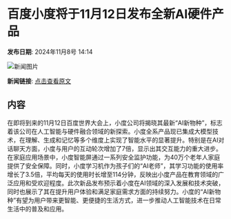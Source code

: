 # 百度小度将于11月12日发布全新AI硬件产品

**发布日期**: 2024年11月8号 14:14

![新闻图片](https://pic.chinaz.com/picmap/thumb/201912192146022158_1.jpg)

**新闻链接**: [点击查看原文](https://www.aibase.com/zh/news/13097)

## 内容

在即将到来的11月12日百度世界大会上，小度公司将揭晓其最新“AI新物种”，标志着该公司在人工智能与硬件融合领域的新探索。小度全系产品现已集成大模型技术，在理解、生成和记忆等多个维度上实现了智能水平的显著提升。特别是在AI对话聊天方面，小度与用户的互动轮次增加了7倍，显示出其交互能力的重大进步。在家庭应用场景中，小度智能屏通过一系列安全监护功能，为40万个老年人家庭提供了安全保障。同时，小度学习机作为孩子们的“AI老师”，其学习功能的使用率增长了3.5倍，平均每天的使用时长增至114分钟，反映出小度产品在教育领域的广泛应用和受欢迎程度。此次新品发布预示着小度在AI领域的深入发展和技术突破，同时也展示了其在提升用户体验和满足家庭需求方面的持续努力。小度的“AI新物种”有望为用户带来更智能、更便捷的生活方式，进一步推动人工智能技术在日常生活中的普及和应用。
